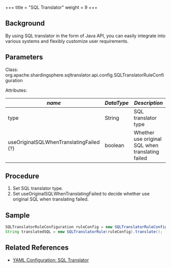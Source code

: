 +++
title = "SQL Translator"
weight = 9
+++

## Background

By using SQL translator in the form of Java API, you can easily integrate into various systems and flexibly customize user requirements.

## Parameters

Class: org.apache.shardingsphere.sqltranslator.api.config.SQLTranslatorRuleConfiguration

Attributes:

| *name*                                  | *DataType* | *Description*                                    |
|-----------------------------------------|------------|--------------------------------------------------|
| type                                    | String     | SQL translator type                              |
| useOriginalSQLWhenTranslatingFailed (?) | boolean    | Whether use original SQL when translating failed |

## Procedure

1. Set SQL translator type.
2. Set useOriginalSQLWhenTranslatingFailed to decide whether use original SQL when translating failed.

## Sample

```java
SQLTranslatorRuleConfiguration ruleConfig = new SQLTranslatorRuleConfiguration("Jooq", new Properties(), false);
String translatedSQL = new SQLTranslatorRule(ruleConfig).translate();
```

## Related References
- [YAML Configuration: SQL Translator](/en/user-manual/shardingsphere-jdbc/yaml-config/rules/sql-translator/)
